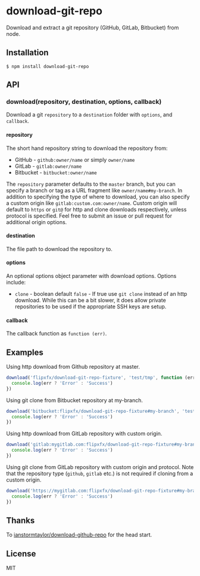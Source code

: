 # download-git-repo

Download and extract a git repository (GitHub, GitLab, Bitbucket) from node.

## Installation

    $ npm install download-git-repo

## API

### download(repository, destination, options, callback)

Download a git `repository` to a `destination` folder with `options`, and `callback`.

#### repository
The short hand repository string to download the repository from:

- GitHub - `github:owner/name` or simply `owner/name`
- GitLab - `gitlab:owner/name`
- Bitbucket - `bitbucket:owner/name`

The `repository` parameter defaults to the `master` branch, but you can specify a branch or tag as a URL fragment like `owner/name#my-branch`.
In addition to specifying the type of where to download, you can also specify a custom origin like `gitlab:custom.com:owner/name`.
Custom origin will default to `https` or `git@` for http and clone downloads respectively, unless protocol is specified.
Feel free to submit an issue or pull request for additional origin options.

#### destination
The file path to download the repository to.

#### options
An optional options object parameter with download options. Options include:

- `clone` - boolean default `false` - If true use `git clone` instead of an http download. While this can be a bit slower, it does allow private repositories to be used if the appropriate SSH keys are setup.

#### callback
The callback function as `function (err)`.

## Examples
Using http download from Github repository at master.
```javascript
download('flipxfx/download-git-repo-fixture', 'test/tmp', function (err) {
  console.log(err ? 'Error' : 'Success')
})
```

Using git clone from Bitbucket repository at my-branch.
```javascript
download('bitbucket:flipxfx/download-git-repo-fixture#my-branch', 'test/tmp', { clone: true }, function (err) {
  console.log(err ? 'Error' : 'Success')
})
```

Using http download from GitLab repository with custom origin.
```javascript
download('gitlab:mygitlab.com:flipxfx/download-git-repo-fixture#my-branch', 'test/tmp', function (err) {
  console.log(err ? 'Error' : 'Success')
})
```

Using git clone from GitLab repository with custom origin and protocol.
Note that the repository type (`github`, `gitlab` etc.) is not required if cloning from a custom origin.
```javascript
download('https://mygitlab.com:flipxfx/download-git-repo-fixture#my-branch', 'test/tmp', { clone: true }, function (err) {
  console.log(err ? 'Error' : 'Success')
})
```

## Thanks

To [ianstormtaylor/download-github-repo](https://github.com/ianstormtaylor/download-github-repo) for the head start.

## License

MIT

